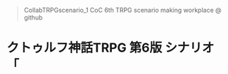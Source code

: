 > CollabTRPGscenario_1
> CoC 6th TRPG scenario making workplace @ github

# クトゥルフ神話TRPG 第6版 シナリオ 「<title>」
## 概要

### あらすじ

ここは科学と魔術を研究する都市・エノテラ。

あなたは目を覚ますと都市のベンチに眠っていた。そして、そこに住む1人として生活することになる。

戻れない内はとやかく言うことができないので、魔術適正があるかどうかを確かめるべくまずは機関を通して「[エノテラ指定]魔術学等専門校」へ入学する。

しかしながら、順風な体験の裏では、良からぬ噂と輩が蔓延っているようで………


# 推奨技能

### 必須

目星、聞き耳、図書館の三大技能
回避
                      
### 準必須

応急手当 : 処理によっては補正が入る可能性大
他探索技能それぞれ。内容は内緒。

### あると良いもの

ある程度の戦闘技能
何らかの知識技能
言語: 何らかの言語を持ってると面白いです

# 本文

### 導入

探索者は目を覚ます。嗅いだことのない空気の匂いがする。頭が重く、生ぬるい風が服の中を通り過ぎる。どうやら外で寝てしまっていたようである。
<br>
身体を起こすとベンチの上で寝ていたようであった。周囲を見渡すと、記憶にない景色が目に映る。
<br>
記憶にないというよりも、現代とは思えない景色といった方が正しい。地面はガラス越しに幾多ものケーブルが走り、街灯は点灯部分が重力を無視して浮いており、八角形の形状をしている。
<br>
そもそも、ここに来た経緯すら覚えていない。夢だと思い頬をつねっても痛いだろう。
<br>
<br>
（RPしてほしいな♡）
<br>
<br>
目星：噴水がある。一見すると西洋式のようにも見えるが、水が上に「落ちており」、落ちて行った水は虚空へと消えていく。
超常的現象に慄いた探索者は **[ SANチェック0/1 ]**
<br>
<br>
その噴水の先には建物が見える。サグラダファミリアを思わせるような巨大なビルの建造物で、X型の図形に原子構造の輪を付けたようなロゴが目立つ。
探索者はその建物に吸い込まれるようにして歩みを進める。

　「？？、？？？？？？？？」

突然に後ろから意味不明な言語で声をかけられる。振り返ると、少し着崩した白いYシャツと白い手袋、そして黒いスラックスパンツを身につけた、一般的な社会人男性に見える。

しかし彼の横には古書のようなものが宙を浮いていた。
（ここで言語：シャレイア語を持っている探索者は言語ロールを振れる。持ってたらやべぇよ）

　「？？、？？？？？？？？？？？？？？？？？」

彼は何かを言った後、小物入れから小さな機械を取り出し、探索者に差し出す。
<br>
どうやらイヤーウェアのようで、彼は耳に付けるようなジェスチャーをしている。それに倣って機械を耳に装着すると、
　
　「これであなたの言葉で聞こえるはずです」

探索者たちは、まるで先ほどまでの状況が嘘だったかのように彼の言葉が聞き取れるようになった。
<br>
こんな恐ろしい科学発展が現実のものとは思えず、軽く身震いをするであろう。

RP例「エノテラの人ではないようですね」「この世界の人ではない、のですか……」「私はエノテラの機関の者です。名乗るほどの者ではありません」（胡散臭くRPするとそれっぽい。魔法の勧誘なので）

この文言は必ず入れる→「残念なお知らせとなってしまうのですが、当分はエノテラ……こちらの世界にながく滞在することとなるでしょう。……折角ですし、あなた達の魔法の能力を検定してみてはいかがでしょうか。あちらに見える大きな建物で行いますので、付いてきてください」

彼はそう言うと、やや速足気味に歩く。彼の顔が、何か嬉しそうに口角を上げていたのが見えた気がした。

「では私は私の仕事がございますので、あとは"事務室"にお尋ねください。彼らなら貴方たちの事を案内できるでしょう。それでは。」
と言い残した彼は、そのまま競歩のような速さで去っていった。

聞き耳可能
成功の場合: 完全には聞き取れなかったが、何か喋りながら走り去っていたことだけはわかる

<hr>

### エノテラ指定 魔術学等専門校内

流されるままに建物に入った探索者たちは、広々とした空間と数多の廊下、そしてドアだらけの景色を見渡すだろう。
そしてやはり科学要素もあるのか、よくある中世っぽい感じのろうそくを灯すランプではなく、十分に電気が通っている空間がある。

探索パート:

・ポスター

何やら変な記号で書かれているが、外来者のためのアルファベット表記も見られた。そこを辛うじて片隅にあった知識で読んでみたら、
「なにかお探しですか？受付やご質問等は事務室にて」
と書いてあることがわかった。

あと、職員のいたずらにより、アルファベットだけは総英角ポップ体であった。
(アドリブでキショいSANC 0/1を入れても構わない)

・事務室

スーツを着ている人もいればそうでない人も業務に勤しんでいる姿が見える。
全員忙しそうに見えるが、情報を求めるのであれば、失礼を承知で中に入り、声をかけなければいけない気がする。

<hr>

### 事務室

探索者たちは (ポスターに釣られるまま) 事務室に情報を求めに入ったが、一人の人間が近づいて口を開く。

(NPCの名前は「アリソン」ですが立ち絵はご自由にどうぞ。)

　「もしかして今からの入学ですか！？！？」

　「いやあ良かったよ。最近では化学分野で事足りるがために、みんなこぞって魔法を必要としなくなっている世代がやってきているんだ。」

<探索者の一人が>「ちょっとまって」と言う前に食い気味でさらに続ける。

　「この都市で魔法を使えるようになったらもう一生もので便利だからさあ、頼むよお。そろそろウチらみたいなヤツが絶滅しちゃうから～～～～...」

断りづらい雰囲気を出された。

かくして、探索者たちは不本意ながらここに体験的に入学することになってしまった。
そして半ば無理やり、とある部屋に連れて行かれる。

<hr>

### とある部屋 / 儀式

そのまま押されるように入れられた部屋はかなり暗い部屋だった。
床が、材質がコンクリートのような何か固い物なのはわかった。そしてそれは壁や天井にも一面に張り巡らされているであろう。
しかし部屋の中央には様々な色の光を漏らしている、それはそれはきれいな水晶玉が飾られていた。
そして後ろを振り返ったら、件の事務員がいつのまにかローブを着ていた。
どうやら正式な手続きや重要な事柄を行う際にはローブと手袋を着用する決まりがあるようだ。

　「これでね、キミが何に対しての適性があるかを見れるんだ　いやしかしどんなものでも気にすることはない、ここで教えることはほぼ同じプログラムを組んである」

(適宜ロールプレイ)

　「それでは始めよう、えーっと...キミ名前何ていうんだっけ」

　「そうか！では... 」
 
　「(名前) 殿、水晶へその清らかな手を差し伸べよ。」

**[ ダイスシートを参照せよ ]**

(終了)

儀式が終わったら直ぐにローブと手袋を脱いでいた。
　「お疲れ様！全く、新入生は喜ばしいけどこの儀式はローブが暑いからいつになっても嫌だ！」

ここでようやく会話を始められる隙を見つけられた探索者たちは、自分たちが外の世界から来た人間だということを知らせる。

　「えっ......」
あからさまに表情が変わる。

　「...(咳払い)ならば皆さんよく聞いて下さい。」
　「戻れる方法は私にはわからないですが。絶対にヒトとして、そのまま帰ってくださいね。」
　「絶対に。冗談じゃないです。外の世界の人間に関しては、色々黒い噂は常に聞いているから。」

```
毒属性がいる場合
「特に〇〇さん。貴方に対して言っているのです。貴方だけは絶対に見過ごせない。機関として監視をしなければならない...かもしれない。頼むからそっとしていてくれ。本当に。」
```

```
適正なしがいる場合
「...キミは...うん、大丈夫。そのまま。頑張って。うん。」
```


(フリですか？と言われたら「ぶち壊しじゃコラ！！！！」と怒りましょう)

「...失礼！こう辛気臭い雰囲気のままじゃ魔法の使い方なんてわかりゃしませんでしょう。教習講師担当にお繋ぎいたそう。」

先ほどの圧力とはうってかわって軽々とした口調で探索者たちを誘導する。
ここからまた別の場所で魔法の使い方を学ぶことになるだろう。


<hr>

### 魔法の使い方

KP説明

・魔法を使う際には手を特定の形に動かす形式で発動する。そのため、どのように使ったとしても魔法の使用で1ターンが消費される。

・なにか他に手を使ったりする行為をするときは1ターンを置かなければならない。

・魔法を使う際は、MPを1d3消費 - 雷属性のみ、固定で1 (いる場合に説明)

・MPが尽きた場合は、同様のダイスロールでHPを消費することになる

・貴方の考え次第で様々な使い方をできる

・MPの回復は様々なイベントを通して行われるため、適切に使えば損はない

・ただし、MPに溺れてしまうと...

(KP情報:このあと、イベントで人間をやめてMPを獲得できるイベントがありますが伏せてください)

<hr>

### 滞在0日目
<br>
「...というわけで、以上で説明は終わりです。なにかご質問のある方は...いませんね。居ないね？ほんとに？ならOK!」
魔法の講習は意外にもあっさりと終わり、自分たちが魔法を操る準備が整ったことを先程の職員が伝える。
<br>
「それじゃあ、魔法の使用を許可する機関公式発行の身分証明書を作るから、そのまましばらく待ってて。あー写真？いいよいいよどうせ魔法がやってくれるし。」
そうしてその職員が作業をしに、事務室に戻った。

(ここでRPしても面白い)

待つほど数十分後、未だに職員の作業が終わる気配がないと感じる探索者は徐ろに立ち上がる。
すると次の瞬間、爆発的な音と激しい揺れが辺りを襲った。
<br>
<br>
[DEXまたは幸運 : 失敗で1ダメージ]
<br>
<br>
轟音を耳にした探索者たちは野次馬のように建物から飛び出し、辺りの様子を伺う。
とある方角に首を向けると、あたりの一部の建物がまるで溶かされ、崩されてしまったかのような悲惨な状態になっていることに気づく。
すると様子を見に来た職員の一人がこう叫ぶ。

「ちょっとまった、あの建物は！
**ありゃ電力中継所の支部じゃないか！**」

しかし職員の言う通りでもあれば、実際はそれだけでなく、辺り周辺の民家や施設に二次被害が及ぶほどの惨状だった。
<br>
<br>
<br>
目星:
建物を遠目からよく見ると、部分的に変色している箇所がいくつか見られた。
<br>
<br>
すると探索者は目撃するだろう。その建物の一部が更に崩れ、大きな破片となり、とある大きい民家を潰す瞬間を。
その勢いは凄まじく、破片が探索者の足元にまで飛んでくる。
<br>
<br>
目星成功者: SANC 1/1d3
<br>
<br>
そうして建物の崩壊が一定収まった頃、そのまま逃避行動を伴った宿舎への案内を、職員により迅速に行われた。
なんとも運が悪い話だが、今日からこのエノテラの地でしばらく過ごすことになる。
そして、この大惨事の解決に巻き込まれることになるのであった。
<br>
<br>
<br>
瓦礫を避けながらも宿舎、というよりは社員寮のような空間にたどり着いた探索者たちは、明かりがつかない部屋の中で今日を過ごすことになる。
辺り一面が一時的に停電しているため、行動をともにすることや、人の行動を視認することが難しい状況となった。
その中でのつかの間の自由時間。探索者たちはどうするのか。
<br>
<br>
<br>
[ここに行動パターンを記述]
KP情報:
このシーンはPLに個人間で行動を訪ねてください。
所謂、秘匿行動です。

DEX順でお願いします。

・聞き耳

外から物音がする。一応外に出ることは制限されていないから、出て調べることができる。

┗ 外に出る
嫌でも緊急車両の光が遠くに見える。その場所は先程事件が発生した場所と同じで、未だにその凄惨さを物語っている。

するとそこに、喧騒から逃げてきたであろう猫を見つける。
この世界でも一応それらしい生物がいることに安心した貴方は、猫と一緒にしばらく時間をともにするであろう。

(二人以上外に出たらそれ同士で出会うことは可能。その場合↓)
するとそこに、猫と戯れている[外にいるPC名]がいた。あなたはそこに混ざって、しばらく時間を潰すことになる。



┗ 中にこもる
・目星 (火属性以外 -30の補正)
まず貴方は、ここがまあまあな出来の社員寮であると同時に、空間拡張技術と魔法と科学の結晶と言わんばかりの電線レス化の製品が並んでいることに気づく。そこには冷蔵庫もテレビもある。
しかし、電気をつけてみると、停電しているのか電気がつかないことに気づく。

そして机の上には、この世界には似つかわしくない新聞が置いてある。辛うじて月明かりで読むことが出来そうだ。

＝

新聞を読む: 目星ロール
(成功の場合提示)
「ビルの落書きが深刻化している」という内容が見出しになっているニュースを見つける。
その内容はまるで科学を貶し魔法を崇拝するような文字の落書きだったということがわかる。
今回の事件との関連性はこの新聞の発行日には書いてなかったので、関連性はわからない。

(ここは成功失敗関係なく提示)
若干大きく書かれていた為替の欄によると、どうやらこの世界では円やドルは流通していないようだ。
しかし、ここではそれらの価値がはっきりしているらしく、100円はここの通貨と等倍であることが判明した。
流通はしていないが、店に立ち寄る際は、試しに使って説得するのもありだろう。

＝

テレビを調べる:
(ここで同じ部屋に雷属性がいる場合、または自身が雷属性の場合には、MPを1消費して追加で情報をもらうことができる。)
かなり離れた地域のニュース番組が映る。緊急特番により先の事件が中継されている。
画面越しにも嫌な思いが渦巻くが、アナウンサーから「」と調査の結果が出る。
事件の手がかりになるかもしれない。

＝

冷蔵庫を開ける:
冷蔵庫を開けると、無論中身は室温であるが、その中に何かボトルに詰められた液体を見つける。
ラベルも一応あるらしく、月明かりに照らしながら大きい文字だけ読んでみると、「【備蓄品】魔力補給液」と書かれていた。

効果: 1d6のMP上昇、すべての交渉技能に-1d5(全技能共通)の成長。

KP情報: エノテラの物を使って回復をすると身体がエノテラの世界に順応していき、使いすぎると後半の人間を辞めるシーンで説得技能に-補正がかかる他、相手の言動が魅力的に思えるなどのデバフがかかる。

魔力補給液に目星:
よく見るとラベルには注意書きが記されていた。
「魔力補給は過剰に行わないように。過剰な補給は人体に影響を及ぼす可能性がります。」
どういうことだろう。

＝

(目星終了前に)
そして辺りを見回したあとに思い出す。なんとあの身分証明書をもらいそこねてしまったのだ。

＝
全員のターンが終了の場合;

しばらく各自で時間を過ごしたら、あっという間に夜遅くの時間になってしまった。
事件に対する少しの恐怖感と、これからどうすればいいかわからない困惑の表情を抱えながら、探索者たちは次の日のために眠りにつくことになる。

<br>

### 滞在1日目

